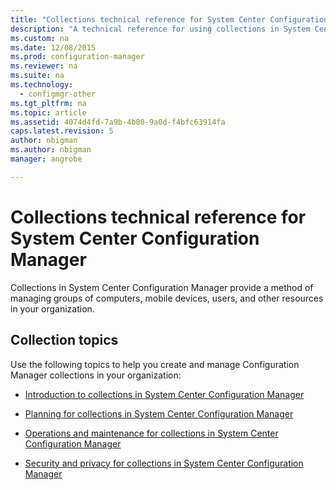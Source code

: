 ```yaml
---
title: "Collections technical reference for System Center Configuration Manager"
description: "A technical reference for using collections in System Center Configuration Manager."
ms.custom: na
ms.date: 12/08/2015
ms.prod: configuration-manager
ms.reviewer: na
ms.suite: na
ms.technology:
  - configmgr-other
ms.tgt_pltfrm: na
ms.topic: article
ms.assetid: 4074d4fd-7a9b-4b80-9a0d-f4bfc63914fa
caps.latest.revision: 5
author: nbigmanms.author: nbigmanmanager: angrobe

---
```

# Collections technical reference for System Center Configuration Manager
Collections in System Center Configuration Manager provide a method of managing groups of computers, mobile devices, users, and other resources in your organization.  

## Collection topics  
 Use the following topics to help you create and manage Configuration Manager collections in your organization:  

-   [Introduction to collections in System Center Configuration Manager](../../../../core/clients/manage/collections/introduction-to-collections.md)  

-   [Planning for collections in System Center Configuration Manager](../../../../core/clients/manage/collections/planning-for-collections.md)  

-   [Operations and maintenance for collections in System Center Configuration Manager](../../../../core/clients/manage/collections/operations-and-maintenance-for-collections.md)  

-   [Security and privacy for collections in System Center Configuration Manager](../../../../core/clients/manage/collections/security-and-privacy-for-collections.md)  
